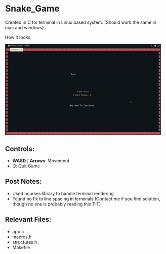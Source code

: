 # Snake_Game

Created in C for terminal in Linux based system. (Should work the same in mac and windows)

How it looks:

![Image](./game_look.jpg)

## Controls:
- **WASD** / **Arrows**: Movement
- *Q*: Quit Game

## Post Notes:
- Used ncurses library to handle terminal rendering
- Found no fix to line spacing in terminals (Contact me if you find solution, though no one is probably reading this T-T)

## Relevant Files:
- app.c
- macros.h
- structures.h
- Makefile
